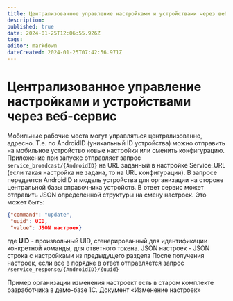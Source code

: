 ```yaml
---
title: Централизованное управление настройками и устройствами через веб-сервис
description: 
published: true
date: 2024-01-25T12:06:55.926Z
tags: 
editor: markdown
dateCreated: 2024-01-25T07:42:56.971Z
---
```


# Централизованное управление настройками и устройствами через веб-сервис

Мобильные рабочие места могут управляться централизованно, адресно. Т.е. по AndroidID (уникальный ID устройства) можно отправить на мобильное устройство новые настройки или сменить конфигурацию. Приложение при запуске отправляет запрос 
`service_broadcast/{AndroidID}` на URL заданный в настройке Service_URL (если такая настройка не задана, то на URL конфигурации). В запросе передается AndroidID и модель устройства для организации на стороне центральной базы справочника устройств.
В ответ сервис может отправить JSON определенной структуры на смену настроек. Это может быть:
```json
{"command": "update",
 "uuid": UID,
 "value": JSON настроек}
```
где **UID** - произвольный UID, сгенерированный для идентификации конкретной команды, для ответного токена. JSON настроек - JSON строка с настройками из предыдущего раздела
После получения настроек, если все в порядке в ответ отправляется запрос 
`/service_response/{AndroidID}/{uuid}`

Пример организации изменения настроект есть в старом комплекте разработчика в демо-базе 1С. Документ «Изменение настроек»
